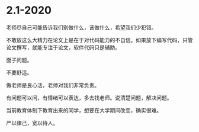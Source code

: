 # 2.1-2020

老师尽自己可能告诉我们别做什么，该做什么，希望我们少犯错。

不敢放这么大精力在论文上是在于对代码能力的不自信。如果放下编写代码，只管论文撰写，就能专注于论文，软件代码只是辅助。

面子问题。

不要舒适。

做老师是良心活，老师对我们非常负责。

有问题可以问，有情绪可以表达，多去找老师。说清楚问题，解决问题。

当前教育体制下教育出来的同学，想要在大学期间改变，确实很难。

严以律己，宽以待人。